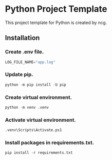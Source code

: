 # Python Project Template

This project template for Python is created by ncg.

## Installation

### Create .env file.
```python
LOG_FILE_NAME="app.log"
```

### Update pip.
```python
python -m pip install -U pip
```

### Create virtual environment.
```python
python -m venv .venv
```

### Activate virtual environment.
```python
.venv\Scripts\Activate.ps1
```

### Install packages in requirements.txt.
```python
pip install -r requirements.txt
```